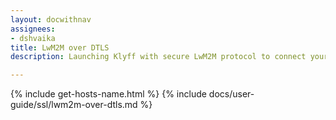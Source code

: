 ```yaml
---
layout: docwithnav
assignees:
- dshvaika
title: LwM2M over DTLS
description: Launching Klyff with secure LwM2M protocol to connect your IoT devices and projects.

---
```


{% include get-hosts-name.html %}
{% include docs/user-guide/ssl/lwm2m-over-dtls.md %}